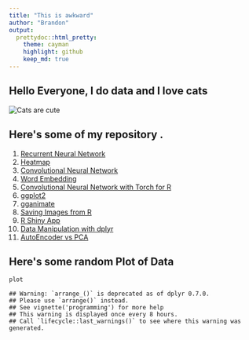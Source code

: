 ```yaml
---
title: "This is awkward"
author: "Brandon"
output:
  prettydoc::html_pretty:
    theme: cayman
    highlight: github
    keep_md: true
---
```




## Hello Everyone, I do data and I love cats

![Cats are cute](https://pixabay.com/get/g7f5c8fe15f32f9093c3aa060b1857cea2ee68b9c9aec4feef526a3ea2ad2a194ae3a5ee61105c4746d03fde47bba7ebf_640.jpg?attachment=)

## Here's some of my repository .

1. [Recurrent Neural Network](https://brandonyph.github.io/Introduction-to-RNN-in-R/)
2. [Heatmap](https://github.com/brandonyph/Heatmap-Tutorial-in-R)
3. [Convolutional Neural Network](https://github.com/brandonyph/Introduction-to-CNN-in-R)
4. [Word Embedding](https://github.com/brandonyph/Introduction-to-Word-Embedding-in-R)
5. [Convolutional Neural Network with Torch for R](https://brandonyph.github.io/Torch-for-R-CNN-Example/)
6. [ggplot2](https://brandonyph.github.io/ggplot2-tutorial/)
7. [gganimate](https://brandonyph.github.io/gganimate-tutorial/)
8. [Saving Images from R](https://brandonyph.github.io/Saving-Plot-As-Image/)
9. [R Shiny App](https://github.com/brandonyph/R-Shinny-Tutorial)
10. [Data Manipulation with dplyr](https://brandonyph.github.io/Data-Manipulation-with-dplyr/)
11. [AutoEncoder vs PCA](https://github.com/brandonyph/AutoEncoder-vs-PCA-Dimensional-Reduction)

## Here's some random Plot of Data



```r
plot
```

```
## Warning: `arrange_()` is deprecated as of dplyr 0.7.0.
## Please use `arrange()` instead.
## See vignette('programming') for more help
## This warning is displayed once every 8 hours.
## Call `lifecycle::last_warnings()` to see where this warning was generated.
```

<!--html_preserve--><div id="htmlwidget-2efffd4b35f29dfde373" style="width:672px;height:480px;" class="plotly html-widget"></div>
<script type="application/json" data-for="htmlwidget-2efffd4b35f29dfde373">{"x":{"visdat":{"4a34a7e5ec9":["function () ","plotlyVisDat"]},"cur_data":"4a34a7e5ec9","attrs":{"4a34a7e5ec9":{"x":{},"y":{},"z":{},"color":{},"colors":["#BF382A","#0C4B8E"],"alpha_stroke":1,"sizes":[10,100],"spans":[1,20],"type":"scatter3d","mode":"markers","inherit":true}},"layout":{"margin":{"b":40,"l":60,"t":25,"r":10},"scene":{"xaxis":{"title":"Weight"},"yaxis":{"title":"Gross horsepower"},"zaxis":{"title":"1/4 mile time"}},"hovermode":"closest","showlegend":true},"source":"A","config":{"showSendToCloud":false},"data":[{"x":[3.215,3.44,3.46,3.57,3.19,3.15,3.44,3.44,4.07,3.73,3.78,5.25,5.424,5.345,2.465,3.52,3.435,3.84,3.845],"y":[110,175,105,245,62,95,123,123,180,180,180,205,215,230,97,150,150,245,175],"z":[19.44,17.02,20.22,15.84,20,22.9,18.3,18.9,17.4,17.6,18,17.98,17.82,17.42,20.01,16.87,17.3,15.41,17.05],"type":"scatter3d","mode":"markers","name":"Automatic","marker":{"color":"rgba(191,56,42,1)","line":{"color":"rgba(191,56,42,1)"}},"textfont":{"color":"rgba(191,56,42,1)"},"error_y":{"color":"rgba(191,56,42,1)"},"error_x":{"color":"rgba(191,56,42,1)"},"line":{"color":"rgba(191,56,42,1)"},"frame":null},{"x":[2.62,2.875,2.32,2.2,1.615,1.835,1.935,2.14,1.513,3.17,2.77,3.57,2.78],"y":[110,110,93,66,52,65,66,91,113,264,175,335,109],"z":[16.46,17.02,18.61,19.47,18.52,19.9,18.9,16.7,16.9,14.5,15.5,14.6,18.6],"type":"scatter3d","mode":"markers","name":"Manual","marker":{"color":"rgba(12,75,142,1)","line":{"color":"rgba(12,75,142,1)"}},"textfont":{"color":"rgba(12,75,142,1)"},"error_y":{"color":"rgba(12,75,142,1)"},"error_x":{"color":"rgba(12,75,142,1)"},"line":{"color":"rgba(12,75,142,1)"},"frame":null}],"highlight":{"on":"plotly_click","persistent":false,"dynamic":false,"selectize":false,"opacityDim":0.2,"selected":{"opacity":1},"debounce":0},"shinyEvents":["plotly_hover","plotly_click","plotly_selected","plotly_relayout","plotly_brushed","plotly_brushing","plotly_clickannotation","plotly_doubleclick","plotly_deselect","plotly_afterplot","plotly_sunburstclick"],"base_url":"https://plot.ly"},"evals":[],"jsHooks":[]}</script><!--/html_preserve-->
